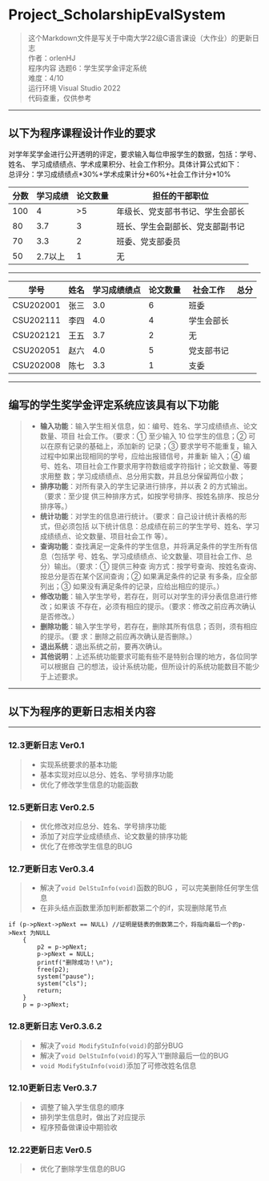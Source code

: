 # **Project_ScholarshipEvalSystem** 
>这个Markdown文件是写关于中南大学22级C语言课设（大作业）的更新日志  
>作者：orlenHJ   
>程序内容 选题6：学生奖学金评定系统  
>难度：4/10  
>运行环境 Visual Studio 2022   
>代码查重，仅供参考
------
## **以下为程序课程设计作业的要求**
对学年奖学金进行公开透明的评定，要求输入每位申报学生的数据，包括：学号、姓名、
学习成绩绩点、学术成果积分、社会工作积分。具体计算公式如下：  
总评分：学习成绩绩点\*30%+学术成果计分\*60%+社会工作计分\*10%  


|  分数   | 学习成绩   |   论文数量   | 担任的干部职位   |  
|  ----   | ----  |  ----   | ----  |
|100| 4 |>5| 年级长、党支部书书记、学生会部长
|80| 3.7| 3| 班长、学生会副部长、党支部副书记
|70| 3.3| 2 |班委、党支部委员
|50| 2.7以上| 1| 无
----

|学号 |姓名 |学习成绩绩点 |论文数量 |社会工作 |总分
|----|----|----|----|----|----
|CSU202001 |张三 |3.0 |6 |班委
|CSU202111 |李四 |4.0 |4 |学生会部长
|CSU202121 |王五 |3.7 |2 |无
|CSU202051 |赵六 |4.0 |5 |党支部书记
|CSU202008 |陈七 |3.3 |1 |支委
----
## **编写的学生奖学金评定系统应该具有以下功能**
>* **输入功能**：输入学生相关信息，如：编号、姓名、学习成绩绩点、论文数量、项目
社会工作。（要求：① 至少输入 10 位学生的信息；② 可以在原有记录的基础上，添加新的
记录；③ 要求学号不能重复，输入过程中如果出现相同的学号，应给出报错信号，并重新
输入；④ 编号、姓名、项目社会工作要求用字符数组或字符指针；论文数量、等要求用整
数；学习成绩绩点、总分用实数，并且总分保留两位小数；  
>* **排序功能**：对所有录入的学生记录进行排序，并以表 2 的方式输出。（要求：至少提
供三种排序方式，如按学号排序、按姓名排序、按总分排序等。）  
>* **统计功能**：对学生的信息进行统计。（要求：自己设计统计表格的形式，但必须包括
以下统计信息：总成绩在前三的学生学号、姓名、学习成绩绩点、论文数量、项目社会工作
等）。  
>* **查询功能**：查找满足一定条件的学生信息，并将满足条件的学生所有信息（包括学
号、姓名、学习成绩绩点、论文数量、项目社会工作、总分）输出。（要求：① 提供三种查
询方式：按学号查询、按姓名查询、按总分是否在某个区间查询；② 如果满足条件的记录
有多条，应全部列出；③ 如果没有满足条件的记录，应给出相应的提示。）  
>* **修改功能**：输入学生学号，若存在，则可以对学生的评分表信息进行修改；如果该
不存在，必须有相应的提示。（要求：修改之前应再次确认是否修改。）   
>* **删除功能**：输入学生学号，若存在，删除其所有信息；否则，须有相应的提示。（要
求：删除之前应再次确认是否删除。）  
>* **退出系统**：退出系统之前，要再次确认。
>* **其他说明**：上述系统功能要求可能有些不是特别合理的地方，各位同学可以根据自
己的想法，设计系统功能，但所设计的系统功能数目不能少于上述要求。
---
## **以下为程序的更新日志相关内容**  
---
### **12.3更新日志 Ver0.1**
>* 实现系统要求的基本功能
>* 基本实现对应以总分、姓名、学号排序功能
>* 优化了修改学生信息的功能函数
### **12.5更新日志 Ver0.2.5**
>* 优化修改对应总分、姓名、学号排序功能  
>* 添加了对应学业成绩绩点、论文数量的排序功能
>* 优化了在修改学生信息的BUG
### **12.7更新日志 Ver0.3.4**  
>* 解决了`void DelStuInfo(void)`函数的BUG ，可以完美删除任何学生信息
>* 在非头结点函数里添加判断都数第二个的if，实现删除尾节点
  
    if (p->pNext->pNext == NULL) //证明是链表的倒数第二个，将指向最后一个的p->Next 为NULL
		{
			p2 = p->pNext;
			p->pNext = NULL;
			printf("删除成功！\n");
			free(p2);			
			system("pause");
			system("cls");
			return;
		}
		p = p->pNext;

### **12.8更新日志 Ver0.3.6.2**
>* 解决了`void ModifyStuInfo(void)`的部分BUG
>* 解决了`void DelStuInfo(void)`的写入'1'删除最后一位的BUG
>* `void ModifyStuInfo(void)`添加了可修改姓名信息  
### **12.10更新日志 Ver0.3.7**
>* 调整了输入学生信息的顺序
>* 排列学生信息时，做出了对应提示
>* 程序预备做课设中期验收  
### **12.22更新日志 Ver0.5**  
>* 优化了删除学生信息的BUG  


















